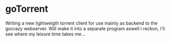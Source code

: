 goTorrent
==========================
Writing a new lightweigth torrent client for use mainly as backend to the gocrazy webserver.
Will make it into a separate program aswell i reckon, i'll see where my leisure time takes me... 
